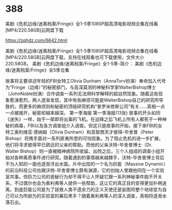 # 388
美剧《危机边缘/迷离档案/Fringe》全1-5季1080P超高清电影视频合集在线看[MP4/220.58GB]云网盘下载

https://zqhdz.com/6642.html

美剧《危机边缘/迷离档案/Fringe》全1-5季1080P超高清电影视频合集在线看[MP4/220.58GB]云网盘下载，支持在线观看也可下载使用，文件大小220.58GB。
美剧《危机边缘/迷离档案/Fringe》全1-5季-简介：
美剧《危机边缘/迷离档案/Fringe》全5季合集

故事将主要讲述年轻的FBI女特工Olivia Dunham（AnnaTorv扮演）奉命加入代号为“Fringe（边缘）”的秘密部门，与高深莫测的神秘科学家WalterBishop博士（JohnNoble扮演）合作调查一系列无法用科学解释的超自然现象。随着这些现象愈演愈烈，两人逐渐发现，其中有些麻烦可能是WalterBishop自己的研究所导致的，而更多的麻烦则和秘密的顶级研究机构“普罗米修斯公司”有关……真相一点一点被揭开，秘密却越来越深。
第一季海报
第一季海报(13张)
故事的开头如同《迷失》一样，始于一架即将出事的飞机。在迫降之后飞机上所有人都死于一种神秘的病毒，FBI以及各方调查组介入调查。但这只是故事的开始，接下来FBI的女特工奥利维亚·德纳姆（Olivia Dunham）和高智商天才彼得-毕舍普（Peter Bishop）将携手面对一系列匪夷所思的可怕现象。为了阻止危机的进一步扩展，他们将寻求彼得早已疏远的父亲的帮助。而他的父亲沃特-毕舍普博士（Dr. Walter Bishop）则一直被精神病院所收留。出院之后，三个人组成的调查小组开始对各种离奇事件进行研究。随着遇到的事情越来越棘手，沃特-毕舍普博士背后不为人知的一面也逐渐浮出水面。片中出现的一个名为巨能（Massive Dynamic）的前沿科技公司也跟沃特-毕舍普博士颇有渊源，它的创始人曾跟他同在一个实验室共事。但巨力公司的诡秘行为却不得不让人怀疑它跟一系列神秘事件脱不开关系，不过偶尔也会为奥利弗等人提供一些帮助，这让它的真正目的变得更加扑朔迷离。到底巨能公司是为了拯救人类不遗余力的正义天使还是妄图将整个地球变为自己可以为所欲为的实验室的幕后黑手？随着奥利弗等人的深入调查，真相将逐渐水落石出。
